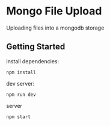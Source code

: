 # Mongo File Upload

Uploading files into a mongodb storage

## Getting Started

install dependencies:
```
npm install
```

dev server:
```
npm run dev
```

server
```
npm start
```